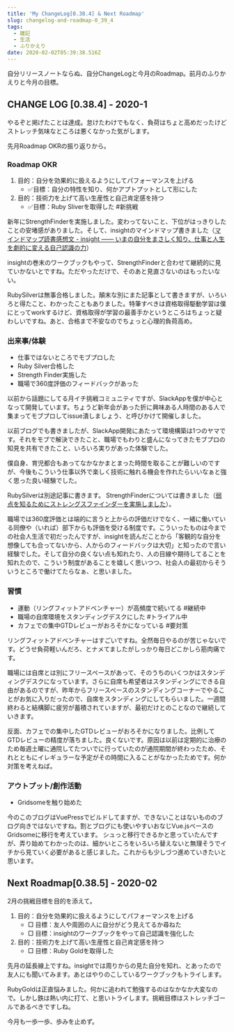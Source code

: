 ```yaml
---
title: 'My ChangeLog[0.38.4] & Next Roadmap'
slug: changelog-and-roadmap-0_39_4
tags:
  - 雑記
  - 生活
  - ふりかえり
date: 2020-02-02T05:39:38.516Z
---
```

自分リリースノートならぬ、自分ChangeLogと今月のRoadmap。前月のふりかえりと今月の目標。

## CHANGE LOG [0.38.4] - 2020-1
やるぞと掲げたことは達成。怠けたわけでもなく、負荷はちょと高めだったけどストレッチ気味なところは悪くなかった気がします。

先月Roadmap OKRの振り返りから。
### Roadmap OKR
1. 目的：自分を効果的に扱えるようにしてパフォーマンスを上げる
    + ✅目標：自分の特性を知り、何かアプトプットとして形にした
2. 目的：技術力を上げて高い生産性と自己肯定感を持つ
    + ✅目標：Ruby Sliverを取得した #新挑戦

新年にStrengthFinderを実施しました。変わってないこと、下位がはっきりしたことの安堵感がありました。そして、insightのマインドマップ書きました（[マインドマップ読書感想文 \- insight ―― いまの自分をまさしく知り、仕事と人生を劇的に変える自己認識の力](/book-review-insight/)）

insightの巻末のワークブックもやって、StrengthFinderと合わせて継続的に見ていかないとですね。ただやっただけで、そのあと見直さないのはもったいない。

RubySilverは無事合格しました。顛末な別にまた記事として書きますが、いろいろと得たこと、わかったこともありました。特筆すべきは資格取得駆動学習は僕にとってworkするけど、資格取得が学習の最善手かというところはちょっと疑わしいですね。あと、合格まで不安なのでちょっと心理的負荷高め。

### 出来事/体験
+ 仕事ではないところでモブプロした
+ Ruby Silver合格した
+ Strength Finder実施した
+ 職場で360度評価のフィードバックがあった

以前から話題にしてる月イチ挑戦コミュニティですが、SlackAppを僕が中心となって開発しています。ちょうど新年会があった折に興味ある人時間のある人で集まってモブプロしてissue潰しましょう、と呼びかけて開催しました。

以前ブログでも書きましたが、SlackApp開発にあたって環境構築は1つのヤマです。それをモブで解決できたこと、職場でもわりと盛んになってきたモブプロの知見を共有できたこと、いろいろ実りがあった体験でした。

僕自身、育児都合もあってなかなかまとまった時間を取ることが難しいのですが、今後もこういう仕事以外で楽しく技術に触れる機会を作れたらいいなぁと強く思った良い経験でした。

RubySilverは別途記事に書きます。
StrengthFinderについては書きました（[弱点を知るためにストレングスファインダーを実施しました](/do-strength-finder-to-find-weakness/)）。

職場では360度評価とは端的に言うと上からの評価だけでなく、一緒に働いている同僚や（いれば）部下からも評価を受ける制度です。こういったものは今までの社会人生活で初だったんですが、insightを読んだことから「客観的な自分を想像しても合ってないから、人からのフィードバックは大切」と知ったので言い経験でした。そして自分の良くない点も知れたり、人の目線や期待してることを知れたので、こういう制度があることを嬉しく思いつつ、社会人の最初からそういうところで働けてたらなぁ、と思いました。

### 習慣
+ 運動（リングフィットアドベンチャー）が高頻度で続いてる #継続中
+ 職場の自席環境をスタンディングデスクにした #トライアル中
+ カフェでの集中GTDレビューがおろそかになっている #要対策

リングフィットアドベンチャーはすごいですね。全然毎日やるのが苦じゃないです。どうせ負荷軽いんだろ、とナメてましたがしっかり毎日どこかしら筋肉痛です。

職場には自席とは別にフリースペースがあって、そのうちのいくつかはスタンディングデスクになっています。さらに自席も希望者はスタンディングにできる自由があるのですが、昨年からフリースペースのスタンディングコーナーでやることがお気に入りだったので、自席をスタンディングにしてもらいました。一週間終わると結構脚に疲労が蓄積されていますが、最初だけとのことなので継続していきます。

反面、カフェでの集中したGTDレビューがおろそかになりました。比例してGTDレビューの精度が落ちました。良くないです。原因は以前は定期的に治療のため毎週土曜に通院してたついでに行っていたのが通院期間が終わったため、それとともにイレギュラーな予定がその時間に入ることがなかったためです。何か対策を考えねば。

### アウトプット/創作活動
+ Gridsomeを触り始めた

今のこのブログはVuePressでビルドしてますが、できないことはないもののブログ向きではないですね。割とブログにも使いやすいおなじVue.jsベースのGridsomeに移行を考えています。
シュっと移行できるかと思っていたんですが、弄り始めてわかったのは、細かいところをいろいろ替えないと無理そうでイチから見ていく必要があると感じました。これからも少しづつ進めていきたいと思います。

## Next Roadmap[0.38.5] - 2020-02
2月の挑戦目標を目的を添えて。

1. 目的：自分を効果的に扱えるようにしてパフォーマンスを上げる
    + □ 目標：友人や周囲の人に自分がどう見えてるか尋ねた
    + □ 目標：insightのワークブックをやって自己認識を強化した
2. 目的：技術力を上げて高い生産性と自己肯定感を持つ
    + □ 目標：Ruby Goldを取得した

先月の延長線上ですね。insightでは周りからの見た自分を知れ、とあったので友人にも聞いてみます。あとはやりのこしているワークブックもトライします。

RubyGoldは正直悩みました。何かに追われて勉強するのはなかなか大変なので。しかし鉄は熱い内に打て、と思いトライします。挑戦目標はストレッチゴールであるべきですしね。

今月も一歩一歩、歩みを止めず。
